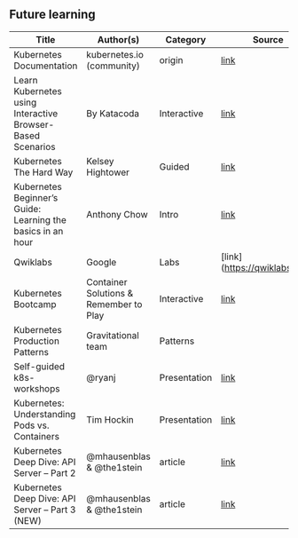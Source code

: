 ## Future learning
| Title | Author(s) | Category | Source |
| ----- | --------- | -------- | ------ |
| Kubernetes Documentation|kubernetes.io (community) | origin | [link](https://kubernetes.io/docs/home/)|
| Learn Kubernetes using Interactive Browser-Based Scenarios | By Katacoda | Interactive | [link](https://www.katacoda.com/courses/kubernetes) |
| Kubernetes The Hard Way | Kelsey Hightower | Guided | [link](https://github.com/kelseyhightower/kubernetes-the-hard-way)|
| Kubernetes Beginner’s Guide: Learning the basics in an hour | Anthony Chow | Intro | [link](https://www.weave.works/kubernetes-beginners-guide/) |
| Qwiklabs | Google | Labs | [link] (https://qwiklabs.com) |
| Kubernetes Bootcamp | Container Solutions & Remember to Play | Interactive | [link](https://kubernetesbootcamp.github.io/kubernetes-bootcamp/) |
| Kubernetes Production Patterns | Gravitational team | Patterns |  | [link](https://github.com/gravitational/workshop/blob/master/k8sprod.md) |
| Self-guided k8s-workshops | @ryanj  | Presentation | [link](bit.ly/k8s-workshops ) |
| Kubernetes: Understanding Pods vs. Containers | Tim Hockin | Presentation | [link](https://speakerdeck.com/thockin/kubernetes-understanding-pods-vs-containers) |
| Kubernetes Deep Dive: API Server – Part 2  | @mhausenblas & @the1stein  | article | [link](https://blog.openshift.com/kubernetes-deep-dive-api-server-part-2/) |
| Kubernetes Deep Dive: API Server – Part 3 (NEW) | @mhausenblas & @the1stein  | article | [link](https://blog.openshift.com/kubernetes-deep-dive-api-server-part-3a/) |